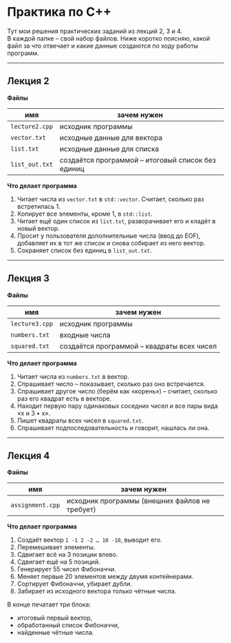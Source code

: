 # Практика по C++

Тут мои решения практических заданий из лекций 2, 3 и 4.  
В каждой папке – свой набор файлов. Ниже коротко поясняю, какой файл за что отвечает и какие данные создаются по ходу работы программ.

---

## Лекция 2

**Файлы**

| имя                | зачем нужен |
|--------------------|-------------|
| `lecture2.cpp`     | исходник программы |
| `vector.txt`       | исходные данные для вектора |
| `list.txt`         | исходные данные для списка |
| `list_out.txt`     | создаётся программой – итоговый список без единиц |

**Что делает программа**

1. Читает числа из `vector.txt` в `std::vector`. Считает, сколько раз встретилась 1.  
2. Копирует все элементы, кроме 1, в `std::list`.  
3. Читает ещё один список из `list.txt`, разворачивает его и кладёт в новый вектор.  
4. Просит у пользователя дополнительные числа (ввод до EOF), добавляет их в тот же список и снова собирает из него вектор.  
5. Сохраняет список без единиц в `list_out.txt`.

---

## Лекция 3

**Файлы**

| имя                | зачем нужен |
|--------------------|-------------|
| `lecture3.cpp`     | исходник программы |
| `numbers.txt`      | входные числа |
| `squared.txt`      | создаётся программой – квадраты всех чисел |

**Что делает программа**

1. Читает числа из `numbers.txt` в вектор.  
2. Спрашивает число – показывает, сколько раз оно встречается.  
3. Спрашивает другое число (берём как «корень») – считает, сколько раз его квадрат есть в векторе.  
4. Находит первую пару одинаковых соседних чисел и все пары вида «х и 3 • х».  
5. Пишет квадраты всех чисел в `squared.txt`.  
6. Спрашивает подпоследовательность и говорит, нашлась ли она.

---

## Лекция 4

**Файлы**

| имя             | зачем нужен |
|-----------------|-------------|
| `assignment.cpp`| исходник программы (внешних файлов не требует) |

**Что делает программа**

1. Создаёт вектор `1 -1 2 -2 … 10 -10`, выводит его.  
2. Перемешивает элементы.  
3. Сдвигает всё на 3 позиции влево.  
4. Сдвигает ещё на 5 позиций.  
5. Генерирует 55 чисел Фибоначчи.  
6. Меняет первые 20 элементов между двумя контейнерами.  
7. Сортирует Фибоначчи, убирает дубли.  
8. Забирает из исходного вектора только чётные числа.

В конце печатает три блока:  
* итоговый первый вектор,  
* обработанный список Фибоначчи,  
* найденные чётные числа.
